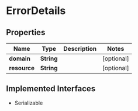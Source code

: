 

# ErrorDetails


## Properties

| Name | Type | Description | Notes |
|------------ | ------------- | ------------- | -------------|
|**domain** | **String** |  |  [optional] |
|**resource** | **String** |  |  [optional] |


## Implemented Interfaces

* Serializable

